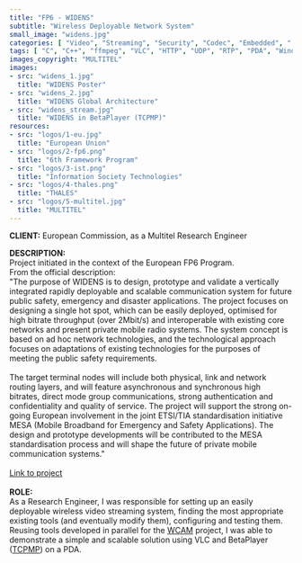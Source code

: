 ```yaml
---
title: "FP6 - WIDENS"
subtitle: "Wireless Deployable Network System"
small_image: "widens.jpg"
categories: [ "Video", "Streaming", "Security", "Codec", "Embedded", "..." ]
tags: [ "C", "C++", "ffmpeg", "VLC", "HTTP", "UDP", "RTP", "PDA", "Windows CE", "..." ]
images_copyright: "MULTITEL"
images:
- src: "widens_1.jpg"
  title: "WIDENS Poster"
- src: "widens_2.jpg"
  title: "WIDENS Global Architecture"
- src: "widens_stream.jpg"
  title: "WIDENS in BetaPlayer (TCPMP)"
resources:
- src: "logos/1-eu.jpg"
  title: "European Union"
- src: "logos/2-fp6.png"
  title: "6th Framework Program"
- src: "logos/3-ist.png"
  title: "Information Society Technologies"
- src: "logos/4-thales.png"
  title: "THALES"
- src: "logos/5-multitel.jpg"
  title: "MULTITEL"
---
```


<b>CLIENT:</b> European Commission, as a Multitel Research Engineer<br>

<b>DESCRIPTION:</b><br>
Project initiated in the context of the European FP6 Program.<br>
From the official description:<br>
"The purpose of WIDENS is to design, prototype and validate a vertically integrated rapidly deployable and scalable communication system for future public safety, emergency and disaster applications. The project focuses on designing a single hot spot, which can be easily deployed, optimised for high bitrate throughput (over 2Mbit/s) and interoperable with existing core networks and present private mobile radio systems. The system concept is based on ad hoc network technologies, and the technological approach focuses on adaptations of existing technologies for the purposes of meeting the public safety requirements.<br>
<br>
The target terminal nodes will include both physical, link and network routing layers, and will feature asynchronous and synchronous high bitrates, direct mode group communications, strong authentication and confidentiality and quality of service. The project will support the strong on-going European involvement in the joint ETSI/TIA standardisation initiative MESA (Mobile Broadband for Emergency and Safety Applications). The design and prototype developments will be contributed to the MESA standardisation process and will shape the future of private mobile communication systems."<br>
<br>
<a href="https://cordis.europa.eu/project/rcn/71394_en.html" target="_blank">Link to project</a><br>
<br>
<b>ROLE:</b><br>
As a Research Engineer, I was responsible for setting up an easily deployable wireless video streaming system, finding the most appropriate existing tools (and eventually modify them), configuring and testing them.<br>
Reusing tools developed in parallel for the [WCAM](/pro/multitel/wcam) project, I was able to demonstrate a simple and scalable solution using VLC and BetaPlayer ([TCPMP](https://en.wikipedia.org/wiki/The_Core_Pocket_Media_Player)) on a PDA.<br>
